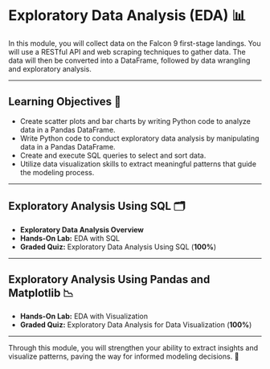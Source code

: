 # **Exploratory Data Analysis (EDA)** 📊

In this module, you will collect data on the Falcon 9 first-stage landings. You will use a RESTful API and web scraping techniques to gather data. The data will then be converted into a DataFrame, followed by data wrangling and exploratory analysis.

---

## **Learning Objectives** 🎯

- Create scatter plots and bar charts by writing Python code to analyze data in a Pandas DataFrame.  
- Write Python code to conduct exploratory data analysis by manipulating data in a Pandas DataFrame.  
- Create and execute SQL queries to select and sort data.  
- Utilize data visualization skills to extract meaningful patterns that guide the modeling process.  

---

## **Exploratory Analysis Using SQL** 🗂️

- **Exploratory Data Analysis Overview**  
- **Hands-On Lab:** EDA with SQL  
- **Graded Quiz:** Exploratory Data Analysis Using SQL (**100%**)  

---

## **Exploratory Analysis Using Pandas and Matplotlib** 📉

- **Hands-On Lab:** EDA with Visualization  
- **Graded Quiz:** Exploratory Data Analysis for Data Visualization (**100%**)  

---

Through this module, you will strengthen your ability to extract insights and visualize patterns, paving the way for informed modeling decisions. 🌟

